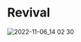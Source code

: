 # Revival
![2022-11-06_14 02 30](https://user-images.githubusercontent.com/41058630/200173337-4a9e9212-9501-4f1c-9ab7-e685f024045c.png)

